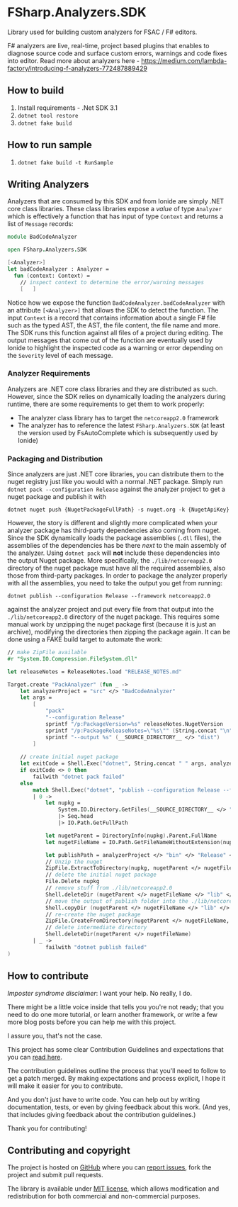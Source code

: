 # FSharp.Analyzers.SDK

Library used for building custom analyzers for FSAC / F# editors.

F# analyzers are live, real-time, project based plugins that enables to diagnose source code and surface custom errors, warnings and code fixes into editor. Read more about analyzers here - https://medium.com/lambda-factory/introducing-f-analyzers-772487889429

## How to build

1. Install requirements - .Net SDK 3.1
2. `dotnet tool restore`
2. `dotnet fake build`

## How to run sample
1. `dotnet fake build -t RunSample`

## Writing Analyzers

Analyzers that are consumed by this SDK and from Ionide are simply .NET core class libraries. These class libraries expose a *value* of type `Analyzer` which is effectively a function that has input of type `Context` and returns a list of `Message` records:
```fsharp
module BadCodeAnalyzer

open FSharp.Analyzers.SDK

[<Analyzer>]
let badCodeAnalyzer : Analyzer = 
  fun (context: Context) = 
    // inspect context to determine the error/warning messages
    [   ]
```
Notice how we expose the function `BadCodeAnalyzer.badCodeAnalyzer` with an attribute `[<Analyzer>]` that allows the SDK to detect the function. The input `Context` is a record that contains information about a single F# file such as the typed AST, the AST, the file content, the file name and more. The SDK runs this function against all files of a project during editing. The output messages that come out of the function are eventually used by Ionide to highlight the inspected code as a warning or error depending on the `Severity` level of each message. 

### Analyzer Requirements

Analyzers are .NET core class libraries and they are distributed as such. However, since the SDK relies on dynamically loading the analyzers during runtime, there are some requirements to get them to work properly:
 - The analyzer class library has to target the `netcoreapp2.0` framework
 - The analyzer has to reference the latest `FSharp.Analyzers.SDK` (at least the version used by FsAutoComplete which is subsequently used by Ionide)
 
### Packaging and Distribution

Since analyzers are just .NET core libraries, you can distribute them to the nuget registry just like you would with a normal .NET package. Simply run `dotnet pack --configuration Release` against the analyzer project to get a nuget package and publish it with

```
dotnet nuget push {NugetPackageFullPath} -s nuget.org -k {NugetApiKey}
``` 

However, the story is different and slightly more complicated when your analyzer package has third-party dependencies also coming from nuget. Since the SDK dynamically loads the package assemblies (`.dll` files), the assemblies of the dependencies has be there *next* to the main assembly of the analyzer. Using `dotnet pack` will **not** include these dependencies into the output Nuget package. More specifically, the `./lib/netcoreapp2.0` directory of the nuget package must have all the required assemblies, also those from third-party packages. In order to package the analyzer properly with all the assemblies, you need to take the output you get from running:
```
dotnet publish --configuration Release --framework netcoreapp2.0
```
against the analyzer project and put every file from that output into the `./lib/netcoreapp2.0` directory of the nuget package. This requires some manual work by unzipping the nuget package first (because it is just an archive), modifying the directories then zipping the package again. It can be done using a FAKE build target to automate the work:
```fs
// make ZipFile available
#r "System.IO.Compression.FileSystem.dll"

let releaseNotes = ReleaseNotes.load "RELEASE_NOTES.md"

Target.create "PackAnalyzer" (fun _ ->
    let analyzerProject = "src" </> "BadCodeAnalyzer"
    let args =
        [
            "pack"
            "--configuration Release"
            sprintf "/p:PackageVersion=%s" releaseNotes.NugetVersion
            sprintf "/p:PackageReleaseNotes=\"%s\"" (String.concat "\n" releaseNotes.Notes)
            sprintf "--output %s" (__SOURCE_DIRECTORY__ </> "dist")
        ]
    
    // create initial nuget package
    let exitCode = Shell.Exec("dotnet", String.concat " " args, analyzerProject)
    if exitCode <> 0 then
        failwith "dotnet pack failed"
    else
        match Shell.Exec("dotnet", "publish --configuration Release --framework netcoreapp2.0", analyzerProject) with
        | 0 ->
            let nupkg =
                System.IO.Directory.GetFiles(__SOURCE_DIRECTORY__ </> "dist")
                |> Seq.head
                |> IO.Path.GetFullPath

            let nugetParent = DirectoryInfo(nupkg).Parent.FullName
            let nugetFileName = IO.Path.GetFileNameWithoutExtension(nupkg)

            let publishPath = analyzerProject </> "bin" </> "Release" </> "netcoreapp2.0" </> "publish"
            // Unzip the nuget
            ZipFile.ExtractToDirectory(nupkg, nugetParent </> nugetFileName)
            // delete the initial nuget package
            File.Delete nupkg
            // remove stuff from ./lib/netcoreapp2.0
            Shell.deleteDir (nugetParent </> nugetFileName </> "lib" </> "netcoreapp2.0")
            // move the output of publish folder into the ./lib/netcoreapp2.0 directory
            Shell.copyDir (nugetParent </> nugetFileName </> "lib" </> "netcoreapp2.0") publishPath (fun _ -> true)
            // re-create the nuget package
            ZipFile.CreateFromDirectory(nugetParent </> nugetFileName, nupkg)
            // delete intermediate directory
            Shell.deleteDir(nugetParent </> nugetFileName)
        | _ ->
            failwith "dotnet publish failed"
)
```

## How to contribute

*Imposter syndrome disclaimer*: I want your help. No really, I do.

There might be a little voice inside that tells you you're not ready; that you need to do one more tutorial, or learn another framework, or write a few more blog posts before you can help me with this project.

I assure you, that's not the case.

This project has some clear Contribution Guidelines and expectations that you can [read here](https://github.com/Krzysztof-Cieslak/FSharp.Analyzers.SDK/blob/master/CONTRIBUTING.md).

The contribution guidelines outline the process that you'll need to follow to get a patch merged. By making expectations and process explicit, I hope it will make it easier for you to contribute.

And you don't just have to write code. You can help out by writing documentation, tests, or even by giving feedback about this work. (And yes, that includes giving feedback about the contribution guidelines.)

Thank you for contributing!


## Contributing and copyright

The project is hosted on [GitHub](https://github.com/Krzysztof-Cieslak/FSharp.Analyzers.SDK) where you can [report issues](https://github.com/Krzysztof-Cieslak/FSharp.Analyzers.SDK/issues), fork
the project and submit pull requests.

The library is available under [MIT license](https://github.com/Krzysztof-Cieslak/FSharp.Analyzers.SDK/blob/master/LICENSE.md), which allows modification and redistribution for both commercial and non-commercial purposes.
